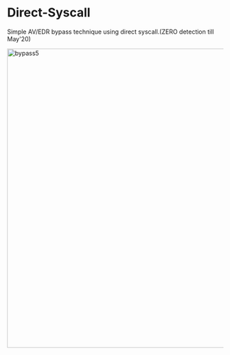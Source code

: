 # Direct-Syscall
Simple AV/EDR bypass technique using direct syscall.(ZERO detection till May'20)


<img width="697" alt="bypass5" src="https://user-images.githubusercontent.com/51539383/82138069-32bd9880-983b-11ea-8227-7d67e0a87638.PNG">

